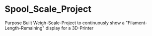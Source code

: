 # Spool_Scale_Project
Purpose Built Weigh-Scale-Project to continuously show a "Filament-Length-Remaining"  display for a 3D-Printer
